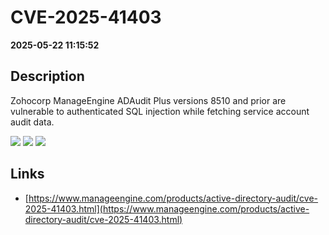 # CVE-2025-41403

**2025-05-22 11:15:52**

## Description
Zohocorp ManageEngine ADAudit Plus versions 8510 and prior are vulnerable to authenticated SQL injection while fetching service account audit data.

![](https://img.shields.io/static/v1?label=Score&message=8.3&color=red)
![](https://img.shields.io/static/v1?label=Severity&message=HIGH&color=red)
![](https://img.shields.io/static/v1?label=CWE&message=SQL&color=green)

## Links
- [https://www.manageengine.com/products/active-directory-audit/cve-2025-41403.html](https://www.manageengine.com/products/active-directory-audit/cve-2025-41403.html)
